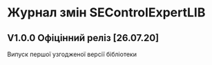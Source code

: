 # Журнал змін SEControlExpertLIB

## V1.0.0 Офіцінний реліз [26.07.20] 

Випуск першої узгодженої версії бібліотеки

